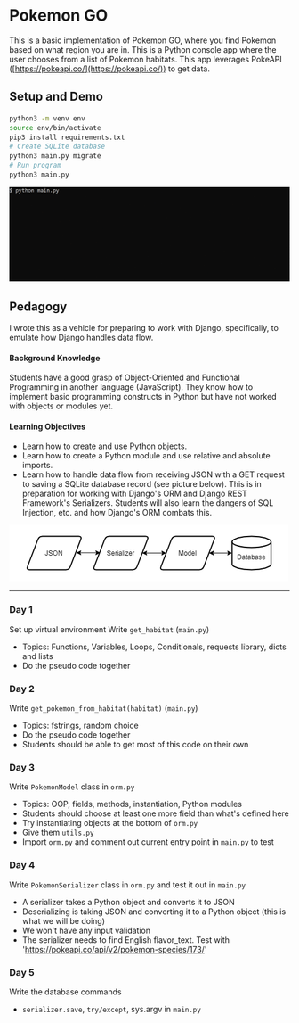 # Pokemon GO
This is a basic implementation of Pokemon GO, where you find Pokemon based on what region you are in. This is a Python console app where the user chooses from a list of Pokemon habitats. This app leverages PokeAPI ([https://pokeapi.co/](https://pokeapi.co/)) to get data.

## Setup and Demo
```bash
python3 -m venv env
source env/bin/activate
pip3 install requirements.txt
# Create SQLite database
python3 main.py migrate
# Run program
python3 main.py
```

![Demo](docs/usage.gif)

## Pedagogy
I wrote this as a vehicle for preparing to work with Django, specifically, to emulate how Django handles data flow.

#### Background Knowledge
Students have a good grasp of Object-Oriented and Functional Programming in another language (JavaScript). They know how to implement basic programming constructs in Python but have not worked with objects or modules yet.

#### Learning Objectives
* Learn how to create and use Python objects.
* Learn how to create a Python module and use relative and absolute imports.
* Learn how to handle data flow from receiving JSON with a GET request to saving a SQLite database record (see picture below). This is in preparation for working with Django's ORM and Django REST Framework's Serializers. Students will also learn the dangers of SQL Injection, etc. and how Django's ORM combats this.

![Data flow](docs/data_flow.png)

---

### Day 1
Set up virtual environment
Write `get_habitat` (`main.py`)

* Topics: Functions, Variables, Loops, Conditionals, requests library, dicts and lists
* Do the pseudo code together

### Day 2
Write `get_pokemon_from_habitat(habitat)` (`main.py`)

* Topics: fstrings, random choice
* Do the pseudo code together
* Students should be able to get most of this code on their own

### Day 3
Write `PokemonModel` class in `orm.py`

* Topics: OOP, fields, methods, instantiation, Python modules
* Students should choose at least one more field than what's defined here
* Try instantiating objects at the bottom of `orm.py`
* Give them `utils.py`
* Import `orm.py` and comment out current entry point in `main.py` to test

### Day 4
Write `PokemonSerializer` class in `orm.py` and test it out in `main.py`

* A serializer takes a Python object and converts it to JSON
* Deserializing is taking JSON and converting it to a Python object (this is what we will be doing)
* We won't have any input validation
* The serializer needs to find English flavor_text. Test with 'https://pokeapi.co/api/v2/pokemon-species/173/'

### Day 5
Write the database commands

* `serializer.save`, `try/except`, sys.argv in `main.py`
